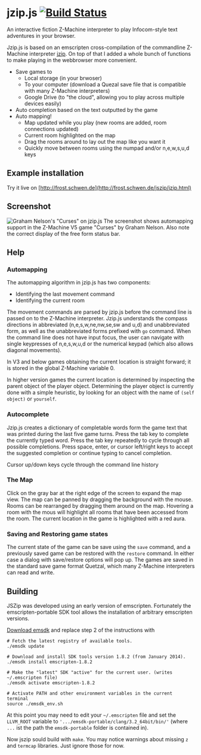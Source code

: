jzip.js [![Build Status](https://travis-ci.org/dschwen/jszip.svg?branch=master)](https://travis-ci.org/dschwen/jszip)
=======

An interactive fiction Z-Machine interpreter to play Infocom-style text adventures in your browser.

Jzip.js is based on an emscripten cross-compilation of the commandline Z-Machine interpreter [jzip](http://jzip.sourceforge.net/). On
top of that I added a whole bunch of functions to make playing in the webbrowser more convenient.

* Save games to
  * Local storage (in your brwoser)
  * To your computer (download a Quezal save file that is compatible with many Z-Machine interpreters)
  * Google Drive (to "the cloud", allowing you to play across multiple devices easily)
* Auto completion based on the text outputted by the game
* Auto mapping!
  * Map updated while you play (new rooms are added, room connections updated)
  * Current room highlighted on the map
  * Drag the rooms around to lay out the map like you want it
  * Quickly move between rooms using the numpad and/or n,e,w,s,u,d keys

Example installation
--------------------

Try it live on [http://frost.schwen.de](http://frost.schwen.de/jszip/jzip.html)

Screenshot
----------

![Graham Nelson's "Curses" on jzip.js](http://i.imgur.com/zm1tzW4.png)
The screenshot shows automapping support in the Z-Machine V5 game "Curses" by Graham Nelson. Also note the correct display of the free form status bar.

Help
----

### Automapping

The automapping algorithm in jzip.js has two components:
* Identifying the last movement command
* Identifying the current room

The movement commands are parsed by jzip.js before the command line is passed on to the Z-Machine interpreter. Jzip.js
understands the compass directions in abbreviated (n,e,s,w,ne,nw,se,sw and u,d) and unabbreviated form,
as well as the unabbreviated forms prefixed with ```go``` command. When the command line does not have input focus, the user
can navigate with single keypresses of n,e,s,w,u,d or the numerical keypad (which also allows diagonal movements).

In V3 and below games obtaining the current location is straight forward; it is stored in the global Z-Machine variable 0.

In higher version games the current location is determined by inspecting the parent object of the player object. Determining the
player object is currently done with a simple heuristic, by looking for an object with the name of ```(self object)``` or ```yourself```.


### Autocomplete

Jzip.js creates a dictionary of completable words form the game text that was printed during the last five game turns. Press the tab key to
complete the currently typed word. Press the tab key repeatedly to cycle through all possible completions. Press space, enter, or cursor left/right keys
to accept the suggested completion or continue typing to cancel completion.

Cursor up/down keys cycle through the command line history

### The Map

Click on the gray bar at the right edge of the screen to expand the map view. The map can be panned by dragging the background with the mouse.
Rooms can be rearranged by dragging them around on the map. Hovering a room with the mous will highlight all rooms that have been accessed from the room.
The current location in the game is highlighted with a red aura.

### Saving and Restoring game states

The current state of the game can be save using the ```save``` command, and a previously saved game can be restored with the ```restore``` command.
In either case a dialog with save/restore options will pop up. The games are saved in the standard save game format Quetzal, which many Z-Machine
interpreters can read and write.

Building
--------

JSZip was developed using an early version of emscripten. Fortunately the emscripten-portable SDK tool allows the installation of arbitrary emscripten versions.

[Download emsdk](https://kripken.github.io/emscripten-site/docs/getting_started/downloads.html) and replace step 2 of the instructions with

```
# Fetch the latest registry of available tools.
./emsdk update

# Download and install SDK tools version 1.8.2 (from January 2014).
./emsdk install emscripten-1.8.2

# Make the "latest" SDK "active" for the current user. (writes ~/.emscripten file)
./emsdk activate emscripten-1.8.2

# Activate PATH and other environment variables in the current terminal
source ./emsdk_env.sh
```

At this point you may need to edit your `~/.emscripten` file and set the `LLVM_ROOT` variable to `'.../emsdk-portable/clang/3.2_64bit/bin/'` (where `...` ist the path the `emsdk-portable` folder is contained in).

Now jszip sould build with `make`. You may notice warnings about missing `z` and `termcap` libraries. Just ignore those for now.

